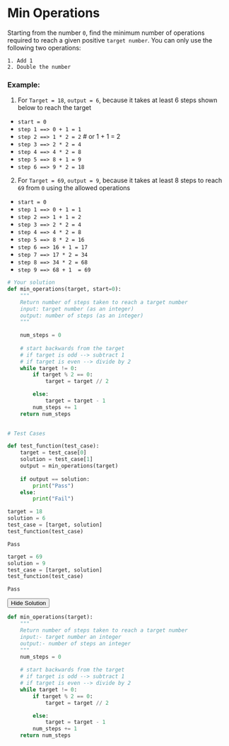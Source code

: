 
# Min Operations

Starting from the number `0`, find the minimum number of operations required to reach a given positive `target number`. You can only use the following two operations:

    1. Add 1
    2. Double the number
    
### Example:

1. For `Target = 18`,  `output = 6`, because it takes at least 6 steps shown below to reach the target

 * `start = 0`
 * `step 1 ==> 0 + 1 = 1`
 * `step 2 ==> 1 * 2 = 2`              # or 1 + 1 = 2
 * `step 3 ==> 2 * 2 = 4`
 * `step 4 ==> 4 * 2 = 8`
 * `step 5 ==> 8 + 1 = 9`
 * `step 6 ==> 9 * 2 = 18`

 

2. For `Target = 69`, `output = 9`, because it takes at least 8 steps to reach `69` from `0` using the allowed operations

 * `start = 0`
 * `step 1 ==> 0 + 1 = 1`
 * `step 2 ==> 1 + 1 = 2`
 * `step 3 ==> 2 * 2 = 4`
 * `step 4 ==> 4 * 2 = 8`
 * `step 5 ==> 8 * 2 = 16`
 * `step 6 ==> 16 + 1 = 17`
 * `step 7 ==> 17 * 2 = 34`
 * `step 8 ==> 34 * 2 = 68`
 * `step 9 ==> 68 + 1  = 69`




```python
# Your solution
def min_operations(target, start=0):
    """
    Return number of steps taken to reach a target number
    input: target number (as an integer)
    output: number of steps (as an integer)
    """
    
    num_steps = 0
    
    # start backwards from the target
    # if target is odd --> subtract 1
    # if target is even --> divide by 2
    while target != 0:
        if target % 2 == 0:
            target = target // 2

        else:
            target = target - 1
        num_steps += 1
    return num_steps
    
```


```python
# Test Cases

def test_function(test_case):
    target = test_case[0]
    solution = test_case[1]
    output = min_operations(target)
    
    if output == solution:
        print("Pass")
    else:
        print("Fail")
```


```python
target = 18
solution = 6
test_case = [target, solution]
test_function(test_case)
```

    Pass



```python
target = 69
solution = 9
test_case = [target, solution]
test_function(test_case)
```

    Pass


<span class="graffiti-highlight graffiti-id_smc71m1-id_lhrilt9"><i></i><button>Hide Solution</button></span>


```python
def min_operations(target):
    """
    Return number of steps taken to reach a target number
    input:- target number an integer
    output:- number of steps an integer
    """
    num_steps = 0
    
    # start backwards from the target
    # if target is odd --> subtract 1
    # if target is even --> divide by 2
    while target != 0:
        if target % 2 == 0:
            target = target // 2

        else:
            target = target - 1
        num_steps += 1
    return num_steps
```
